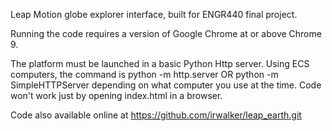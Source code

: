 Leap Motion globe explorer interface, built for ENGR440 final project.

Running the code requires a version of Google Chrome at or above Chrome 9. 

The platform must be launched in a basic Python Http server. Using ECS computers, the command is python -m http.server 
OR python -m SimpleHTTPServer depending on what computer you use at the time. Code won't work just by opening index.html in a browser.

Code also available online at https://github.com/irwalker/leap_earth.git